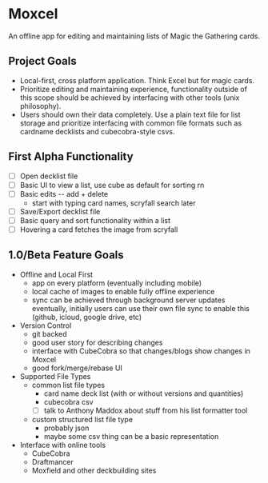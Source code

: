# Moxcel
An offline app for editing and maintaining lists of Magic the Gathering cards.

## Project Goals
- Local-first, cross platform application. Think Excel but for magic cards.
- Prioritize editing and maintaining experience, functionality outside of this scope should be achieved by interfacing with other tools (unix philosophy).
- Users should own their data completely. Use a plain text file for list storage and prioritize interfacing with common file formats such as cardname decklists and cubecobra-style csvs.

## First Alpha Functionality
- [ ] Open decklist file
- [ ] Basic UI to view a list, use cube as default for sorting rn
- [ ] Basic edits -- add + delete
  - start with typing card names, scryfall search later
- [ ] Save/Export decklist file
- [ ] Basic query and sort functionality within a list
- [ ] Hovering a card fetches the image from scryfall

## 1.0/Beta Feature Goals
- Offline and Local First
  - app on every platform (eventually including mobile)
  - local cache of images to enable fully offline experience
  - sync can be achieved through background server updates eventually, initially users can use their own file sync to enable this (github, icloud, google drive, etc)
- Version Control
  - git backed
  - good user story for describing changes
  - interface with CubeCobra so that changes/blogs show changes in Moxcel
  - good fork/merge/rebase UI
- Supported File Types
  - common list file types
    - card name deck list (with or without versions and quantities)
    - cubecobra csv
    - [ ] talk to Anthony Maddox about stuff from his list formatter tool
  - custom structured list file type
    - probably json
    - maybe some csv thing can be a basic representation
- Interface with online tools
  - CubeCobra
  - Draftmancer
  - Moxfield and other deckbuilding sites
